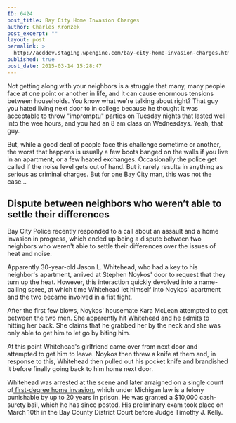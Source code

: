 ```yaml
---
ID: 6424
post_title: Bay City Home Invasion Charges
author: Charles Kronzek
post_excerpt: ""
layout: post
permalink: >
  http://acddev.staging.wpengine.com/bay-city-home-invasion-charges.html
published: true
post_date: 2015-03-14 15:28:47
---
```

Not getting along with your neighbors is a struggle that many, many people face at one point or another in life, and it can cause enormous tensions between households. You know what we're talking about right? That guy you hated living next door to in college because he thought it was acceptable to throw "impromptu" parties on Tuesday nights that lasted well into the wee hours, and you had an 8 am class on Wednesdays. Yeah, that guy.<!--more-->

But, while a good deal of people face this challenge sometime or another, the worst that happens is usually a few boots banged on the walls if you live in an apartment, or a few heated exchanges. Occasionally the police get called if the noise level gets out of hand. But it rarely results in anything as serious as criminal charges. But for one Bay City man, this was not the case…


<h2>Dispute between neighbors who weren’t able to settle their differences</h2>

Bay City Police recently responded to a call about an assault and a home invasion in progress, which ended up being a dispute between two neighbors who weren't able to settle their differences over the issues of heat and noise.

Apparently 30-year-old Jason L. Whitehead, who had a key to his neighbor's apartment, arrived at Stephen Noykos' door to request that they turn up the heat. However, this interaction quickly devolved into a name-calling spree, at which time Whitehead let himself into Noykos' apartment and the two became involved in a fist fight.

After the first few blows, Noykos' housemate Kara McLean attempted to get between the two men. She apparently hit Whitehead and he admits to hitting her back. She claims that he grabbed her by the neck and she was only able to get him to let go by biting him.

At this point Whitehead's girlfriend came over from next door and attempted to get him to leave. Noykos then threw a knife at them and, in response to this, Whitehead then pulled out his pocket knife and brandished it before finally going back to him home next door.

Whitehead was arrested at the scene and later arraigned on a single count of<a title="Home Invasion 1st Degree – Michigan Home Invasion Attorneys" href="http://acddev.staging.wpengine.com/home-invasion-1st-degree-michigan-home-invasion-attorneys" target="_blank"> first-degree home invasion</a>, which under Michigan law is a felony punishable by up to 20 years in prison. He was granted a $10,000 cash-surety bail, which he has since posted. His preliminary exam took place on March 10th in the Bay County District Court before Judge Timothy J. Kelly.